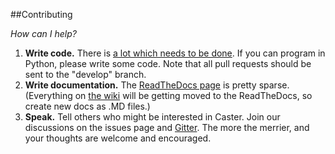 ##Contributing

*How can I help?*

1. **Write code.** There is [a lot which needs to be done](https://github.com/synkarius/caster/issues). If you can program in Python, please write some code. Note that all pull requests should be sent to the "develop" branch.
2. **Write documentation.** The [ReadTheDocs page](http://caster.readthedocs.org/en/latest/) is pretty sparse. (Everything on [the wiki](https://github.com/synkarius/caster/wiki) will be getting moved to the ReadTheDocs, so create new docs as .MD files.)
3. **Speak.** Tell others who might be interested in Caster. Join our discussions on the issues page and [Gitter](https://gitter.im/synkarius/caster). The more the merrier, and your thoughts are welcome and encouraged.
